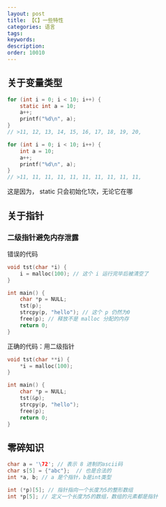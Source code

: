 ```yaml
---
layout: post
title: 【C】一些特性
categories: 语言
tags:
keywords:
description:
order: 10010
---
```




## 关于变量类型

```c
for (int i = 0; i < 10; i++) {
    static int a = 10;
    a++;
    printf("%d\n", a);
}
// >11, 12, 13, 14, 15, 16, 17, 18, 19, 20,

for (int i = 0; i < 10; i++) {
    int a = 10;
    a++;
    printf("%d\n", a);
}
// >11, 11, 11, 11, 11, 11, 11, 11, 11, 11,
```

这是因为， static 只会初始化1次，无论它在哪


## 关于指针

### 二级指针避免内存泄露
错误的代码
```c
void tst(char *i) {
    i = malloc(100); // 这个 i 运行完毕后被清空了
}

int main() {
    char *p = NULL;
    tst(p);
    strcpy(p, "hello"); // 这个 p 仍然为0
    free(p); // 释放不是 malloc 分配的内存
    return 0;
}
```

正确的代码：用二级指针
```c
void tst(char **i) {
    *i = malloc(100);
}

int main() {
    char *p = NULL;
    tst(&p);
    strcpy(p, "hello");
    free(p);
    return 0;
}
```


## 零碎知识

```c
char a = '\72'; // 表示 8 进制的ascii码
char s[5] = {"abc"};  // 也是合法的
int *a, b; // a 是个指针，b是int类型

```


```c
int (*p)[5]; // 指针指向一个长度为5的整形数组
int *p[5]; // 定义一个长度为5的数组，数组的元素都是指针
```
